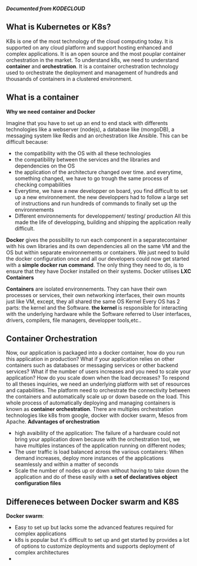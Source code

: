 ***Documented from KODECLOUD***

## What is Kubernetes or K8s?
K8s is one of the most technology of the cloud computing today. It is supported on any cloud platform and support hosting enhanced and complex applications. It is an open source and the most pouplar container orchestration in the market. To understand k8s, we need to understand **container** and **orchestration**.
It is a container orchestration technology used to orchestrate the deployment and management of hundreds and thousands of containers in a clustered environment.
## What is a container
**Why we need container and Docker**

Imagine that you have to set up an end to end stack with differents technologies like a webserver (nodejs), a database like (mongoDB), a messaging system like Redis and an orchestration like Ansible. This can be difficult because:
- the compatibility with the OS with all these technologies
- the compatibility between the services and the libraries and dependencies on the OS
- the application of the architecture changed over time. and everytime, something changed, we have to go trough the same process of checking compabilities
- Everytime, we have a new developper on board, you find difficult to set up a new environnement. the new developpers had to follow a large set of instructions and run hundreds of commands to finally set up the environnements
- Different environnements for developpement/ testing/ production
All this made the life of developping, building and shipping the application really difficult.

**Docker** gives the possibility to run each component in a separatecontainer with his own libraries and its own dependencies all on the same VM and the OS but within separate environnements or containers. We just need to build the docker configuration once and all our developers could now get started with a **simple docker run command**. The only thing they need to do, is to ensure that they have Docker installed on their systems. Docker utilises **LXC Containers** 

**Containers** are isolated environnements. They can have their own processes or services, their own networking interfaces, their own mounts just like VM, except, they all shared the same OS Kernel
Every OS has 2 parts: the kernel and the Software. **the kernel** is responsible for interacting with the underlying hardware while the Software referred to User interfaces, drivers, compilers, file managers, developper tools,etc..
 
 ## Container Orchestration
 
 Now, our application is packaged into a docker container, how do you run this application in production? What if your application relies on other containers such as databases or messaging services or other backend services? What if the number of users increases and you need to scale your application? How do you scale down when the load decreases?
 To respond to all theses inquiries, we need an underlying platform with set of resources and capabilities. The platform need to orchestrate the connectivity between the containers and automatically scale up or down basede on the load. This whole process of automatically deploying and managing containers is known as **container orchestration**. There are multiples orchestration technologies like k8s from google, docker with docker swarm, Mesos from Apache.
**Advantages of orchestration**
- high avaibility of the application: The failure of a hardware could not bring your application down because with the orchestration tool, we have multiples instances of the application running on different nodes;
- The user traffic is load balanced across the various containers: When demand increases, deploy more instances of the applications seamlessly and within a matter of seconds
- Scale the number of nodes up or down without having to take down the application and do of these easily with a **set of declaratives object configuration files**

 ## Differeneces between Docker swarm and K8S
 **Docker swarm**:
 - Easy to set up but lacks some the advanced features required for complex applications
 - k8s is popular but it's difficult to set up and get started by provides a lot of options to customize deployments and supports deployment of complex architectures
 - 
